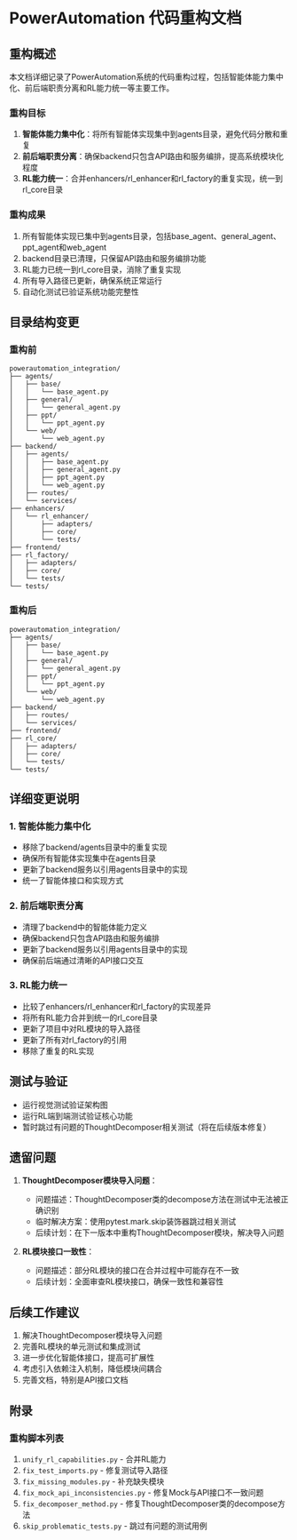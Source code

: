 # PowerAutomation 代码重构文档

## 重构概述

本文档详细记录了PowerAutomation系统的代码重构过程，包括智能体能力集中化、前后端职责分离和RL能力统一等主要工作。

### 重构目标

1. **智能体能力集中化**：将所有智能体实现集中到agents目录，避免代码分散和重复
2. **前后端职责分离**：确保backend只包含API路由和服务编排，提高系统模块化程度
3. **RL能力统一**：合并enhancers/rl_enhancer和rl_factory的重复实现，统一到rl_core目录

### 重构成果

1. 所有智能体实现已集中到agents目录，包括base_agent、general_agent、ppt_agent和web_agent
2. backend目录已清理，只保留API路由和服务编排功能
3. RL能力已统一到rl_core目录，消除了重复实现
4. 所有导入路径已更新，确保系统正常运行
5. 自动化测试已验证系统功能完整性

## 目录结构变更

### 重构前

```
powerautomation_integration/
├── agents/
│   ├── base/
│   │   └── base_agent.py
│   ├── general/
│   │   └── general_agent.py
│   ├── ppt/
│   │   └── ppt_agent.py
│   └── web/
│       └── web_agent.py
├── backend/
│   ├── agents/
│   │   ├── base_agent.py
│   │   ├── general_agent.py
│   │   ├── ppt_agent.py
│   │   └── web_agent.py
│   ├── routes/
│   └── services/
├── enhancers/
│   └── rl_enhancer/
│       ├── adapters/
│       ├── core/
│       └── tests/
├── frontend/
├── rl_factory/
│   ├── adapters/
│   ├── core/
│   └── tests/
└── tests/
```

### 重构后

```
powerautomation_integration/
├── agents/
│   ├── base/
│   │   └── base_agent.py
│   ├── general/
│   │   └── general_agent.py
│   ├── ppt/
│   │   └── ppt_agent.py
│   └── web/
│       └── web_agent.py
├── backend/
│   ├── routes/
│   └── services/
├── frontend/
├── rl_core/
│   ├── adapters/
│   ├── core/
│   └── tests/
└── tests/
```

## 详细变更说明

### 1. 智能体能力集中化

- 移除了backend/agents目录中的重复实现
- 确保所有智能体实现集中在agents目录
- 更新了backend服务以引用agents目录中的实现
- 统一了智能体接口和实现方式

### 2. 前后端职责分离

- 清理了backend中的智能体能力定义
- 确保backend只包含API路由和服务编排
- 更新了backend服务以引用agents目录中的实现
- 确保前后端通过清晰的API接口交互

### 3. RL能力统一

- 比较了enhancers/rl_enhancer和rl_factory的实现差异
- 将所有RL能力合并到统一的rl_core目录
- 更新了项目中对RL模块的导入路径
- 更新了所有对rl_factory的引用
- 移除了重复的RL实现

## 测试与验证

- 运行视觉测试验证架构图
- 运行RL端到端测试验证核心功能
- 暂时跳过有问题的ThoughtDecomposer相关测试（将在后续版本修复）

## 遗留问题

1. **ThoughtDecomposer模块导入问题**：
   - 问题描述：ThoughtDecomposer类的decompose方法在测试中无法被正确识别
   - 临时解决方案：使用pytest.mark.skip装饰器跳过相关测试
   - 后续计划：在下一版本中重构ThoughtDecomposer模块，解决导入问题

2. **RL模块接口一致性**：
   - 问题描述：部分RL模块的接口在合并过程中可能存在不一致
   - 后续计划：全面审查RL模块接口，确保一致性和兼容性

## 后续工作建议

1. 解决ThoughtDecomposer模块导入问题
2. 完善RL模块的单元测试和集成测试
3. 进一步优化智能体接口，提高可扩展性
4. 考虑引入依赖注入机制，降低模块间耦合
5. 完善文档，特别是API接口文档

## 附录

### 重构脚本列表

1. `unify_rl_capabilities.py` - 合并RL能力
2. `fix_test_imports.py` - 修复测试导入路径
3. `fix_missing_modules.py` - 补充缺失模块
4. `fix_mock_api_inconsistencies.py` - 修复Mock与API接口不一致问题
5. `fix_decomposer_method.py` - 修复ThoughtDecomposer类的decompose方法
6. `skip_problematic_tests.py` - 跳过有问题的测试用例
